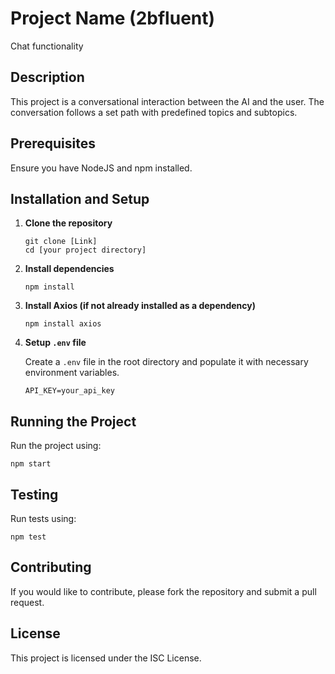 # Project Name (2bfluent)
Chat functionality

## Description
This project is a conversational interaction between the AI and the user.
The conversation follows a set path with predefined topics and subtopics.

## Prerequisites
Ensure you have NodeJS and npm installed.

## Installation and Setup

1. **Clone the repository**

    ```
    git clone [Link]
    cd [your project directory]
    ```

2. **Install dependencies**

    ```
    npm install
    ```

3. **Install Axios (if not already installed as a dependency)**

    ```
    npm install axios
    ```

4. **Setup `.env` file**

    Create a `.env` file in the root directory and populate it with necessary environment variables.

    ```
    API_KEY=your_api_key
    ```

## Running the Project

Run the project using:

```
npm start
```

## Testing

Run tests using:

```
npm test
```


## Contributing

If you would like to contribute, please fork the repository and submit a pull request.

## License

This project is licensed under the ISC License.